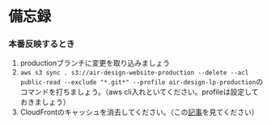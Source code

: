 # 備忘録
### 本番反映するとき

1. productionブランチに変更を取り込みましょう
1. `aws s3 sync . s3://air-design-website-production --delete --acl public-read --exclude "*.git*" --profile air-design-lp-production`のコマンドを打ちましょう。（aws cli入れといてください。profileは設定しておきましょう）
1. CloudFrontのキャッシュを消去してください。（この[記事](https://www.notion.so/galapagos/CloudFront-333d54284f1a460ba4b6d02f731f854f)を見てください）